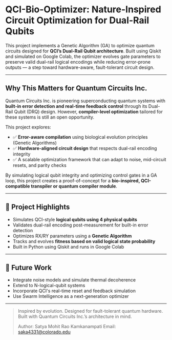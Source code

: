 # QCI-Bio-Optimizer: Nature-Inspired Circuit Optimization for Dual-Rail Qubits

This project implements a Genetic Algorithm (GA) to optimize quantum circuits designed for **QCI’s Dual-Rail Qubit architecture**. Built using Qiskit and simulated on Google Colab, the optimizer evolves gate parameters to preserve valid dual-rail logical encodings while reducing error-prone outputs — a step toward hardware-aware, fault-tolerant circuit design.

---

## Why This Matters for Quantum Circuits Inc.

Quantum Circuits Inc. is pioneering superconducting quantum systems with **built-in error detection and real-time feedback control** through its Dual-Rail Qubit (DRQ) design. However, **compiler-level optimization** tailored for these systems is still an open opportunity.

This project explores:

- ✅ **Error-aware compilation** using biological evolution principles (Genetic Algorithms)
- ✅ **Hardware-aligned circuit design** that respects dual-rail encoding integrity
- ✅ A scalable optimization framework that can adapt to noise, mid-circuit resets, and parity checks

By simulating logical qubit integrity and optimizing control gates in a GA loop, this project creates a proof-of-concept for a **bio-inspired, QCI-compatible transpiler or quantum compiler module**.

---

## 🧪 Project Highlights
- Simulates QCI-style **logical qubits using 4 physical qubits**
- Validates dual-rail encoding post-measurement for built-in error detection
- Optimizes RX/RY parameters using a **Genetic Algorithm**
- Tracks and evolves **fitness based on valid logical state probability**
- Built in Python using Qiskit and runs in Google Colab

---

## 📌 Future Work
- Integrate noise models and simulate thermal decoherence
- Extend to N-logical-qubit systems
- Incorporate QCI's real-time reset and feedback simulation
- Use Swarm Intelligence as a next-generation optimizer

---

> Inspired by evolution. Designed for fault-tolerant quantum hardware.
> Built with Quantum Circuits Inc.’s architecture in mind.
>
> Author: Satya Mohit Rao Kamkanampati
> Email: saka4331@colorado.edu

